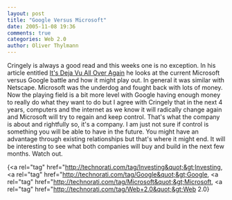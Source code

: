 ```yaml
---
layout: post
title: "Google Versus Microsoft"
date: 2005-11-08 19:36
comments: true
categories: Web 2.0
author: Oliver Thylmann
---
```






Cringely is always a good read and this weeks one is no exception. In his article entitled [It's Deja Vu All Over Again](http://www.pbs.org/cringely/pulpit/pulpit20051103.html) he looks at the current Microsoft versus Google battle and how it might play out. In general it was similar with Netscape. Microsoft was the underdog and fought back with lots of money. Now the playing field is a bit more level with Google having enough money to really do what they want to do but I agree with Cringely that in the next 4 years, computers and the internet as we know it will radically change again and Microsoft will try to regain and keep control. That's what the company is about and rightfully so, it's a company. I am just not sure if control is something you will be able to have in the future. You might have an advantage through existing relationships but that's where it might end. It will be interesting to see what both companies will buy and build in the next few months. Watch out.

{&lt;a rel=&quot;tag&quot; href=&quot;http://technorati.com/tag/Investing&quot;&gt;Investing, &lt;a rel=&quot;tag&quot; href=&quot;http://technorati.com/tag/Google&quot;&gt;Google, &lt;a rel=&quot;tag&quot; href=&quot;http://technorati.com/tag/Microsoft&quot;&gt;Microsoft, &lt;a rel=&quot;tag&quot; href=&quot;http://technorati.com/tag/Web+2.0&quot;&gt;Web 2.0}


